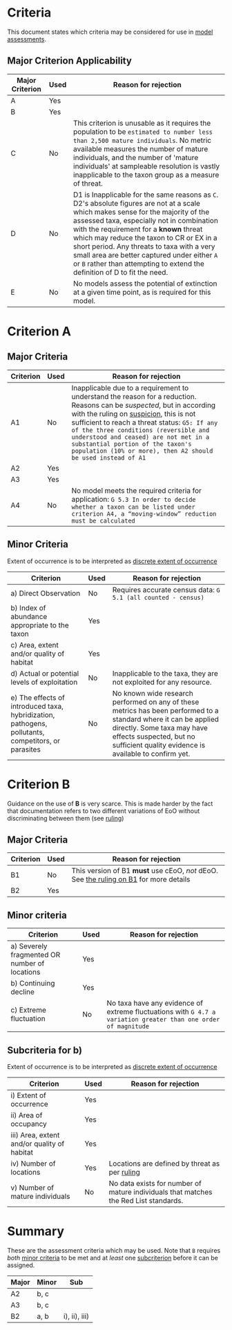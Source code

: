 # Criteria
This document states which criteria may be considered for use in [model assessments](./glossary.md#model-assessment).

## Major Criterion Applicability

| Major Criterion | Used | Reason for rejection |
| --- | --- |--- |
| A | Yes | |
| B | Yes | |
| C | No | This criterion is unusable as it requires the population to be `estimated to number less than 2,500 mature individuals`. No metric available measures the number of mature individuals, and the number of 'mature individuals' at sampleable resolution is vastly inapplicable to the taxon group as a measure of threat. |
| D | No | D1 is Inapplicable for the same reasons as `C`. D2's absolute figures are not at a scale which makes sense for the majority of the assessed taxa, especially not in combination with the requirement for a **known** threat which may reduce the taxon to CR or EX in a short period. Any threats to taxa with a very small area are better captured under either `A` or `B` rather than attempting to extend the definition of D to fit the need.
| E | No | No models assess the potential of extinction at a given time point, as is required for this model.|


# Criterion A

## Major Criteria

| Criterion | Used | Reason for rejection |
|---|---|---|
| A1 | No | Inapplicable due to a requirement to understand the reason for a reduction. Reasons can be *suspected*, but in according with the ruling on [suspicion](./rulings.md#suspected), this is not sufficient to reach a threat status: `G5: If any of the three conditions (reversible and understood and ceased) are not met in a substantial portion of the taxon's population (10% or more), then A2 should be used instead of A1` |
| A2 | Yes | |
| A3 | Yes | |
| A4 | No | No model meets the required criteria for application: `G 5.3 In order to decide whether a taxon can be listed under criterion A4, a “moving-window” reduction must be calculated` |

## Minor Criteria
Extent of occurrence is to be interpreted as [discrete extent of occurrence](./rulings.md#discrete-extent-of-occurence)

| Criterion | Used | Reason for rejection |
|---|---|---|
| a) Direct Observation | No | Requires accurate census data: `G 5.1 (all counted - census)` |
| b) Index of abundance appropriate to the taxon | Yes | |
| c) Area, extent and/or quality of habitat | Yes | |
| d) Actual or potential levels of exploitation | No | Inapplicable to the taxa, they are not exploited for any resource. |
| e) The effects of introduced taxa, hybridization, pathogens, pollutants, competitors, or parasites | No | No known wide research performed on any of these metrics has been performed to a standard where it can be applied directly. Some taxa may have effects suspected, but no sufficient quality evidence is available to confirm yet. |


# Criterion B
Guidance on the use of **B** is very scarce. This is made harder by the fact that documentation refers to two different variations of EoO without discriminating between them (see [ruling](./rulings.md#extent-of-occurrence-eoo))

## Major Criteria

| Criterion | Used | Reason for rejection |
|---|---|---|
| B1 | No | This version of B1 **must** use cEoO, *not* dEoO. See [the ruling on B1](./rulings.md#continuous-extent-of-occurrence--b1) for more details |
| B2 | Yes | |

## Minor criteria

| Criterion | Used | Reason for rejection |
|---|---|---|
| a) Severely fragmented OR number of locations | Yes | |
| b) Continuing decline | Yes |  |
| c) Extreme fluctuation | No | No taxa have any evidence of extreme fluctuations with `G 4.7 a variation greater than one order of magnitude` |

## Subcriteria for b)
Extent of occurrence is to be interpreted as [discrete extent of occurrence](./rulings.md#discrete-extent-of-occurence)

| Criterion | Used | Reason for rejection |
|---|---|---|
| i) Extent of occurrence | Yes | |
| ii) Area of occupancy | Yes | |
| iii) Area, extent and/or quality of habitat | Yes | |
| iv) Number of locations | Yes | Locations are defined by threat as per [ruling](./rulings.md#threat-defined-locations) |
| v) Number of mature individuals| No | No data exists for number of mature individuals that matches the Red List standards. |

# Summary
These are the assessment criteria which may be used. Note that `B` requires *both* [minor criteria](#minor-criteria-1) to be met and at *least* one [subcriterion](#subcriteria-for-b) before it can be assigned.

| Major | Minor | Sub |
|---|---|---
| A2 | b, c | |
| A3 | b, c | |
| B2 | a, b | i), ii), iii) |